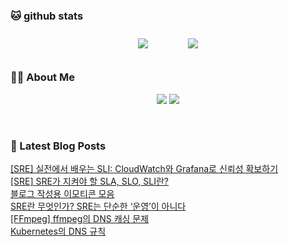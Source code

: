 
###  🐱 github stats  

<div id="main" align="center">
    <img src="https://github-readme-stats.vercel.app/api?username=peterica&count_private=true&show_icons=true&theme=radical"
        style="height: auto; margin-left: 20px; margin-right: 20px; padding: 10px;"/>
    <img src="https://github-readme-stats.vercel.app/api/top-langs/?username=peterica&layout=compact"   
        style="height: auto; margin-left: 20px; margin-right: 20px; padding: 10px;"/>
</div>

###  💁‍♀️ About Me  
<p align="center">
    <a href="https://peterica.tistory.com/"><img src="https://img.shields.io/badge/Blog-FF5722?style=flat-square&logo=Blogger&logoColor=white"/></a>
    <a href="mailto:ilovefran.ofm@gmail.com"><img src="https://img.shields.io/badge/Gmail-d14836?style=flat-square&logo=Gmail&logoColor=white&link=ilovefran.ofm@gmail.com"/></a>
</p>

<br>

### 📕 Latest Blog Posts   

<a href ="https://peterica.tistory.com/938"> [SRE] 실전에서 배우는 SLI: CloudWatch와 Grafana로 신뢰성 확보하기 </a> <br>
<a href ="https://peterica.tistory.com/937"> [SRE] SRE가 지켜야 할 SLA, SLO, SLI란? </a> <br>
<a href ="https://peterica.tistory.com/936"> 블로그 작성용 이모티콘 모음 </a> <br>
<a href ="https://peterica.tistory.com/935"> SRE란 무엇인가? SRE는 단순한 &lsquo;운영&rsquo;이 아니다 </a> <br>
<a href ="https://peterica.tistory.com/932"> [FFmpeg] ffmpeg의 DNS 캐싱 문제 </a> <br>
<a href ="https://peterica.tistory.com/931"> Kubernetes의 DNS 규칙 </a> <br>

